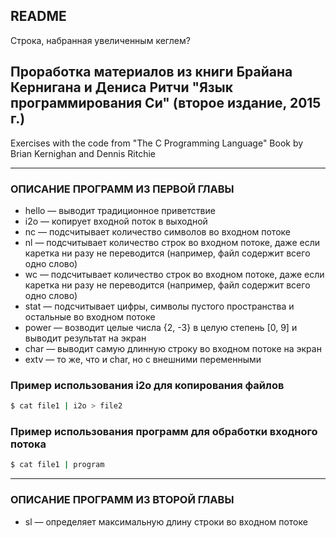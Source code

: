 ## README
Строка, набранная увеличенным кеглем?

Проработка материалов из книги Брайана Кернигана и Дениса Ритчи
"Язык программирования Си" (второе издание, 2015 г.)
---
Exercises with the code from "The C Programming Language"
Book by Brian Kernighan and Dennis Ritchie
***

### ОПИСАНИЕ ПРОГРАММ ИЗ ПЕРВОЙ ГЛАВЫ
- hello &mdash; выводит традиционное приветствие
- i2o &mdash; копирует входной поток в выходной
- nc &mdash; подсчитывает количество символов во входном потоке
- nl &mdash; подсчитывает количество строк во входном потоке, даже если каретка ни разу не переводится (например, файл содержит всего одно слово)
- wc &mdash; подсчитывает количество строк во входном потоке, даже если каретка ни разу не переводится (например, файл содержит всего одно слово)
- stat &mdash; подсчитывает цифры, символы пустого пространства и остальные во входном потоке
- power &mdash; возводит целые числа {2, -3} в целую степень [0, 9] и выводит результат на экран
- char &mdash; выводит самую длинную строку во входном потоке на экран
- extv &mdash; то же, что и char, но с внешними переменными


### Пример использования i2o для копирования файлов
```sh
$ cat file1 | i2o > file2
```

### Пример использования программ для обработки входного потока
```sh
$ cat file1 | program
```
***

### ОПИСАНИЕ ПРОГРАММ ИЗ ВТОРОЙ ГЛАВЫ
- sl &mdash; определяет максимальную длину строки во входном потоке